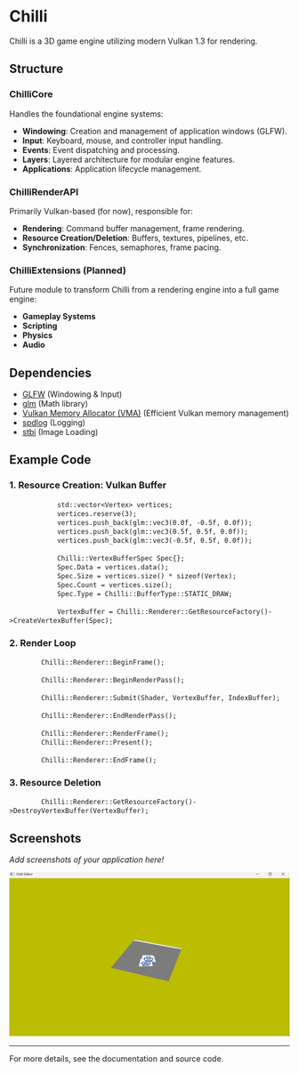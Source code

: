 # Chilli

Chilli is a 3D game engine utilizing modern Vulkan 1.3 for rendering.

## Structure

### ChilliCore
Handles the foundational engine systems:
- **Windowing**: Creation and management of application windows (GLFW).
- **Input**: Keyboard, mouse, and controller input handling.
- **Events**: Event dispatching and processing.
- **Layers**: Layered architecture for modular engine features.
- **Applications**: Application lifecycle management.

### ChilliRenderAPI
Primarily Vulkan-based (for now), responsible for:
- **Rendering**: Command buffer management, frame rendering.
- **Resource Creation/Deletion**: Buffers, textures, pipelines, etc.
- **Synchronization**: Fences, semaphores, frame pacing.

### ChilliExtensions (Planned)
Future module to transform Chilli from a rendering engine into a full game engine:
- **Gameplay Systems**
- **Scripting**
- **Physics**
- **Audio**

## Dependencies

- [GLFW](https://www.glfw.org/) (Windowing & Input)
- [glm](https://github.com/g-truc/glm) (Math library)
- [Vulkan Memory Allocator (VMA)](https://github.com/GPUOpen-LibrariesAndSDKs/VulkanMemoryAllocator) (Efficient Vulkan memory management)
- [spdlog](https://github.com/gabime/spdlog) (Logging)
- [stbi](https://github.com/nothings/stb.git) (Image Loading)

## Example Code

### 1. Resource Creation: Vulkan Buffer

````````
			std::vector<Vertex> vertices;
			vertices.reserve(3);
			vertices.push_back(glm::vec3(0.0f, -0.5f, 0.0f));
			vertices.push_back(glm::vec3(0.5f, 0.5f, 0.0f));
			vertices.push_back(glm::vec3(-0.5f, 0.5f, 0.0f));

			Chilli::VertexBufferSpec Spec{};
			Spec.Data = vertices.data();
			Spec.Size = vertices.size() * sizeof(Vertex);
			Spec.Count = vertices.size();
			Spec.Type = Chilli::BufferType::STATIC_DRAW;

			VertexBuffer = Chilli::Renderer::GetResourceFactory()->CreateVertexBuffer(Spec);
````````

### 2. Render Loop

````````
		Chilli::Renderer::BeginFrame();

		Chilli::Renderer::BeginRenderPass();

		Chilli::Renderer::Submit(Shader, VertexBuffer, IndexBuffer);

		Chilli::Renderer::EndRenderPass();

		Chilli::Renderer::RenderFrame();
		Chilli::Renderer::Present();

		Chilli::Renderer::EndFrame();
````````

### 3. Resource Deletion

````````
		Chilli::Renderer::GetResourceFactory()->DestroyVertexBuffer(VertexBuffer);
````````

## Screenshots

_Add screenshots of your application here!_

![Screenshot](image.png)

---

For more details, see the documentation and source code.
